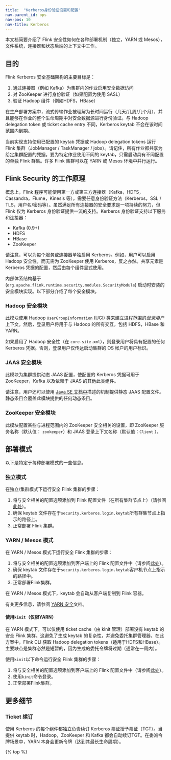 ```yaml
---
title:  "Kerberos身份验证设置和配置"
nav-parent_id: ops
nav-pos: 10
nav-title: Kerberos
---
```

<!--
Licensed to the Apache Software Foundation (ASF) under one
or more contributor license agreements.  See the NOTICE file
distributed with this work for additional information
regarding copyright ownership.  The ASF licenses this file
to you under the Apache License, Version 2.0 (the
"License"); you may not use this file except in compliance
with the License.  You may obtain a copy of the License at

  http://www.apache.org/licenses/LICENSE-2.0

Unless required by applicable law or agreed to in writing,
software distributed under the License is distributed on an
"AS IS" BASIS, WITHOUT WARRANTIES OR CONDITIONS OF ANY
KIND, either express or implied.  See the License for the
specific language governing permissions and limitations
under the License.
-->

本文档简要介绍了 Flink 安全性如何在各种部署机制（独立，YARN 或 Mesos），文件系统，连接器和状态后端的上下文中工作。

## 目的

Flink Kerberos 安全基础架构的主要目标是：

1. 通过连接器（例如 Kafka）为集群内的作业启用安全数据访问
2. 对 ZooKeeper 进行身份验证（如果配置为使用 SASL）
3. 验证 Hadoop 组件（例如HDFS，HBase）

在生产部署方案中，流式传输作业被理解为长时间运行（几天/几周/几个月），并且能够在作业的整个生命周期中对安全数据源进行身份验证。与 Hadoop delegation token 或 ticket cache entry 不同，Kerberos keytab 不会在该时间范围内到期。

当前实现支持使用已配置的 keytab 凭据或 Hadoop delegation tokens 运行 Flink 集群（JobManager / TaskManager / jobs）。请记住，所有作业都共享为给定集群配置的凭据。要为特定作业使用不同的 keytab，只需启动具有不同配置的单独 Flink 群集。许多 Flink 集群可以在 YARN 或 Mesos 环境中并行运行。

## Flink Security 的工作原理
概念上，Flink 程序可能使用第一方或第三方连接器（Kafka，HDFS，Cassandra，Flume，Kinesis 等），需要任意身份验证方法（Kerberos，SSL / TLS，用户名/密码等）。虽然满足所有连接器的安全要求是一项持续的努力，但 Flink 仅为 Kerberos 身份验证提供一流的支持。Kerberos 身份验证支持以下服务和连接器：

- Kafka (0.9+)
- HDFS
- HBase
- ZooKeeper

请注意，可以为每个服务或连接器单独启用 Kerberos。例如，用户可以启用 Hadoop 安全性，而无需为 ZooKeeper 使用 Kerberos，反之亦然。共享元素是 Kerberos 凭据的配置，然后由每个组件显式使用。

内部体系结构基于 (`org.apache.flink.runtime.security.modules.SecurityModule`) 启动时安装的安全模块实现。以下部分介绍了每个安全模块。

### Hadoop 安全模块
此模块使用 Hadoop `UserGroupInformation` (UGI) 类来建立进程范围的*登录用户*上下文。然后，登录用户将用于与 Hadoop 的所有交互，包括 HDFS，HBase 和 YARN。

如果启用了 Hadoop 安全性（在 `core-site.xml`），则登录用户将具有配置的任何 Kerberos 凭据。否则，登录用户仅传达启动集群的 OS 帐户的用户标识。

### JAAS 安全模块
此模块为集群提供动态 JAAS 配置，使配置的 Kerberos 凭据可用于 ZooKeeper，Kafka 以及依赖于 JAAS 的其他此类组件。

请注意，用户还可以使用 [Java SE 文档中](http://docs.oracle.com/javase/7/docs/technotes/guides/security/jgss/tutorials/LoginConfigFile.html)描述的机制提供静态 JAAS 配置文件。静态条目会覆盖此模块提供的任何动态条目。

### ZooKeeper 安全模块
此模块配置某些与进程范围内的 ZooKeeper 安全相关的设置，即 ZooKeeper 服务名称（默认值： `zookeeper`）和 JAAS 登录上下文名称（默认值：`Client` ）。

## 部署模式
以下是特定于每种部署模式的一些信息。

### 独立模式

在独立/集群模式下运行安全 Flink 集群的步骤：

1. 将与安全相关的配置选项添加到 Flink 配置文件（在所有集群节点上）（请参阅[此处](https://ci.apache.org/projects/flink/flink-docs-release-1.6/ops/config.html#kerberos-based-security)）。
2. 确保 keytab 文件存在于`security.kerberos.login.keytab`所有群集节点上指示的路径上。
3. 正常部署 Flink 集群。

### YARN / Mesos 模式

在 YARN / Mesos 模式下运行安全 Flink 集群的步骤：

1. 将与安全相关的配置选项添加到客户端上的 Flink 配置文件中（请参阅[此处](https://ci.apache.org/projects/flink/flink-docs-release-1.6/ops/config.html#kerberos-based-security)）。
2. 确保 keytab 文件存在于`security.kerberos.login.keytab`客户机节点上指示的路径中。
3. 正常部署Flink集群。

在 YARN / Mesos 模式下，keytab 会自动从客户端复制到 Flink 容器。

有关更多信息，请参阅 [YARN 安全](https://github.com/apache/hadoop/blob/trunk/hadoop-yarn-project/hadoop-yarn/hadoop-yarn-site/src/site/markdown/YarnApplicationSecurity.md)文档。

#### 使用`kinit`（仅限YARN）

在 YARN 模式下，可以仅使用 ticket cache（由 kinit 管理）部署没有 keytab 的安全 Flink 集群。这避免了生成 keytab 的复杂性，并避免委托集群管理器。在此方案中，Flink CLI 获取 Hadoop delegation tokens（适用于HDFS和HBase）。主要缺点是集群必然是短暂的，因为生成的委托令牌将过期（通常在一周内）。

使用`kinit`以下命令运行安全 Flink 集群的步骤：

1. 将与安全相关的配置选项添加到客户端上的 Flink 配置文件中（请参阅[此处](https://ci.apache.org/projects/flink/flink-docs-release-1.6/ops/config.html#kerberos-based-security)）。
2. 使用`kinit`命令登录。
3. 正常部署Flink集群。

## 更多细节

### Ticket 续订

使用 Kerberos 的每个组件都独立负责续订 Kerberos 票证授予票证（TGT）。当提供 keytab 时，Hadoop，ZooKeeper 和 Kafka 都会自动续订TGT。在委派令牌场景中，YARN 本身会更新令牌（达到其最长生命周期）。

{% top %}
